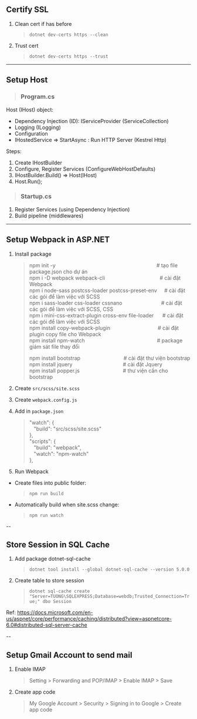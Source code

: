 ## Certify SSL

1. Clean cert if has before

   > `dotnet dev-certs https --clean`

2. Trust cert
   > `dotnet dev-certs https --trust`

---

## Setup Host

> ### Program.cs

Host (IHost) object:

- Dependency Injection (ID): IServiceProvider (ServiceCollection)
- Logging (ILogging)
- Configuration
- IHostedService => StartAsync : Run HTTP Server (Kestrel Http)

Steps:

1.  Create IHostBuilder
2.  Configure, Register Services (ConfigureWebHostDefaults)
3.  IHostBuilder.Build() => Host(IHost)
4.  Host.Run();

> ### Startup.cs

1. Register Services (using Dependency Injection)
2. Build pipeline (middlewares)

---

## Setup Webpack in ASP.NET

1. Install package

   > npm init -y                                                                      # tạo file package.json cho dự án\
   > npm i -D webpack webpack-cli                                      # cài đặt Webpack\
   > npm i node-sass postcss-loader postcss-preset-env     # cài đặt các gói để làm việc với SCSS\
   > npm i sass-loader css-loader cssnano                           # cài đặt các gói để làm việc với SCSS, CSS\
   > npm i mini-css-extract-plugin cross-env file-loader      # cài đặt các gói để làm việc với SCSS\
   > npm install copy-webpack-plugin                                 # cài đặt plugin copy file cho Webpack\
   > npm install npm-watch                                                  # package giám sát file thay đổi
   >
   > npm install bootstrap                              # cài đặt thư viện bootstrap\
   > npm install jquery                                   # cài đặt Jquery\
   > npm install popper.js                              # thư viện cần cho bootstrap

2. Create `src/scss/site.scss`

3. Create `webpack.config.js`

4. Add in `package.json`

   > "watch": {\
   >    "build": "src/scss/site.scss"\
   > },\
   > "scripts": { \
   >    "build": "webpack",\
   >    "watch": "npm-watch"\
   > },

5. Run Webpack

- Create files into public folder:

  > `npm run build`

- Automatically build when site.scss change:
  > `npm run watch`

--

## Store Session in SQL Cache

1. Add package dotnet-sql-cache

   > `dotnet tool install --global dotnet-sql-cache --version 5.0.0`

2. Create table to store session
   > `dotnet sql-cache create "Server=TUONG\SQLEXPRESS;Database=webdb;Trusted_Connection=True;" dbo Session`

Ref: https://docs.microsoft.com/en-us/aspnet/core/performance/caching/distributed?view=aspnetcore-6.0#distributed-sql-server-cache

--

## Setup Gmail Account to send mail

1. Enable IMAP
   > Setting > Forwarding and POP/IMAP > Enable IMAP > Save
2. Create app code
   > My Google Account > Security > Signing in to Google > Create app code
